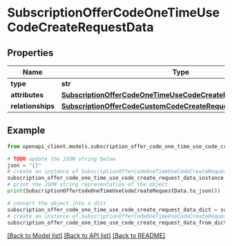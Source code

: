 # SubscriptionOfferCodeOneTimeUseCodeCreateRequestData


## Properties

Name | Type | Description | Notes
------------ | ------------- | ------------- | -------------
**type** | **str** |  | 
**attributes** | [**SubscriptionOfferCodeOneTimeUseCodeCreateRequestDataAttributes**](SubscriptionOfferCodeOneTimeUseCodeCreateRequestDataAttributes.md) |  | 
**relationships** | [**SubscriptionOfferCodeCustomCodeCreateRequestDataRelationships**](SubscriptionOfferCodeCustomCodeCreateRequestDataRelationships.md) |  | 

## Example

```python
from openapi_client.models.subscription_offer_code_one_time_use_code_create_request_data import SubscriptionOfferCodeOneTimeUseCodeCreateRequestData

# TODO update the JSON string below
json = "{}"
# create an instance of SubscriptionOfferCodeOneTimeUseCodeCreateRequestData from a JSON string
subscription_offer_code_one_time_use_code_create_request_data_instance = SubscriptionOfferCodeOneTimeUseCodeCreateRequestData.from_json(json)
# print the JSON string representation of the object
print(SubscriptionOfferCodeOneTimeUseCodeCreateRequestData.to_json())

# convert the object into a dict
subscription_offer_code_one_time_use_code_create_request_data_dict = subscription_offer_code_one_time_use_code_create_request_data_instance.to_dict()
# create an instance of SubscriptionOfferCodeOneTimeUseCodeCreateRequestData from a dict
subscription_offer_code_one_time_use_code_create_request_data_from_dict = SubscriptionOfferCodeOneTimeUseCodeCreateRequestData.from_dict(subscription_offer_code_one_time_use_code_create_request_data_dict)
```
[[Back to Model list]](../README.md#documentation-for-models) [[Back to API list]](../README.md#documentation-for-api-endpoints) [[Back to README]](../README.md)


